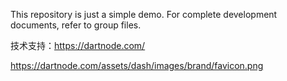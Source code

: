 This repository is just a simple demo. For complete development documents, refer to group files.

技术支持：https://dartnode.com/

https://dartnode.com/assets/dash/images/brand/favicon.png
